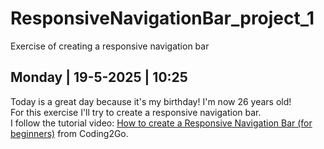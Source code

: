 # ResponsiveNavigationBar_project_1
Exercise of creating a responsive navigation bar

## Monday | 19-5-2025 | 10:25
Today is a great day because it's my birthday! I'm now 26 years old!<br>
For this exercise I'll try to create a responsive navigation bar. <br>I follow the tutorial video: <a href="https://www.youtube.com/watch?v=U8smiWQ8Seg&t=683s">How to create a Responsive Navigation Bar (for beginners)</a> from Coding2Go.



